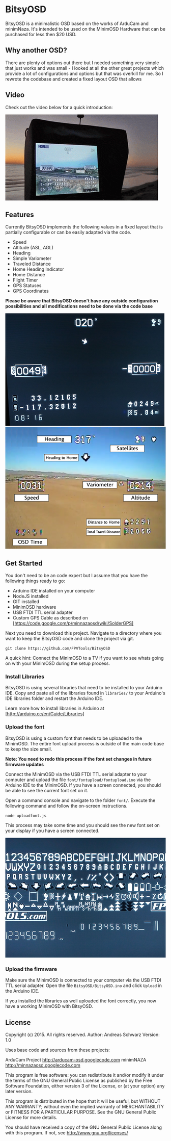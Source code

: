 BitsyOSD
=======

BitsyOSD is a minimalistic OSD based on the works of ArduCam and minimNaza. It's intended to be used on the MinimOSD Hardware that can be purchased for less then $20 USD.


## Why another OSD?

There are plenty of options out there but I needed something very simple that just works and was small - I looked at all the other great projects which provide a lot of configurations and options but that was overkill for me. So I rewrote the codebase and created a fixed layout OSD that allows

## Video

Check out the video below for a quick introduction:

[![Video](https://github.com/FPVTools/BitsyOSD/blob/master/docs/bitsyosd-animation.gif)](http://www.youtube.com/watch?v=92WtLzoAQVY)

## Features

Currently BitsyOSD implements the following values in a fixed layout that is partially configurable or can be easily adapted via the code. 

* Speed 
* Altitude (ASL, AGL)
* Heading
* Simple Variometer
* Traveled Distance
* Home Heading Indicator 
* Home Distance
* Flight Timer
* GPS Statuses
* GPS Coordinates

**Please be aware that BitsyOSD doesn't have any outside configuration possibilities and all modifications need to be done via the code base**

![Screen1](https://github.com/FPVTools/BitsyOSD/blob/master/docs/00123333.jpg)
![Screen2](https://github.com/FPVTools/BitsyOSD/blob/master/docs/bitsyosd-main-screen.png)

## Get Started

You don't need to be an code expert but I assume that you have the following things ready to go:

* Arduino IDE installed on your computer
* NodeJS installed
* GIT installed
* MinimOSD hardware
* USB FTDI TTL serial adapter
* Custom GPS Cable as described on [https://code.google.com/p/minnazaosd/wiki/SolderGPS]


Next you need to download this project. Navigate to a directory where you want to keep the BitsyOSD code and clone the project via git.

```shell
git clone https://github.com/FPVTools/BitsyOSD
````

A quick hint: Connect the MinimOSD to a TV if you want to see whats going on with your MinimOSD during the setup process.


### Install Libraries

BitsyOSD is using several libraries that need to be installed to your Arduino IDE. Copy and paste all of the libraries found in ```libraries/``` to your Arduino's IDE libraries folder and restart the Arduino IDE. 

Learn more how to install libraries in Arduino at [http://arduino.cc/en/Guide/Libraries]



### Upload the font

BitsyOSD is using a custom font that needs to be uploaded to the MinimOSD. The entire font upload process is outside of the main code base to keep the size small. 

**Note: You need to redo this process if the font set changes in future firmware updates**

Connect the MinimOSD via the USB FTDI TTL serial adapter to your computer and upload the file ```font/fontupload/fontupload.ino``` via the Arduino IDE to the MinimOSD. If you have a screen connected, you should be able to see the current font set on it.

Open a command console and navigate to the folder ```font/```. Execute the following command and follow the on-screen instructions.

```shell
node uploadfont.js
```

This process may take some time and you should see the new font set on your display if you have a screen connected.

![Font](https://github.com/FPVTools/BitsyOSD/blob/master/docs/bitsyosd-font-upload.jpg)

### Upload the firmware

Make sure the MinimOSD is connected to your computer via the USB FTDI TTL serial adapter. Open the file ```BitsyOSD/BitsyOSD.ino``` and click ```Upload``` in the Arduino IDE.

If you installed the libraries as well uploaded the font correctly, you now have a working MinimOSD with BitsyOSD. 



## License

Copyright (c) 2015.  All rights reserved.
Author: Andreas Schwarz
Version: 1.0

Uses base code and sources from these projects:

ArduCam Project http://arducam-osd.googlecode.com
minimNAZA http://minnazaosd.googlecode.com

This program is free software: you can redistribute it and/or modify
it under the terms of the GNU General Public License as published by
the Free Software Foundation, either version 3 of the License, or
(at your option) any later version.

This program is distributed in the hope that it will be useful,
but WITHOUT ANY WARRANTY; without even the implied warranty of
MERCHANTABILITY or FITNESS FOR A PARTICULAR PURPOSE. See the
GNU General Public License for more details.

You should have received a copy of the GNU General Public License
along with this program. If not, see <http://www.gnu.org/licenses/>
